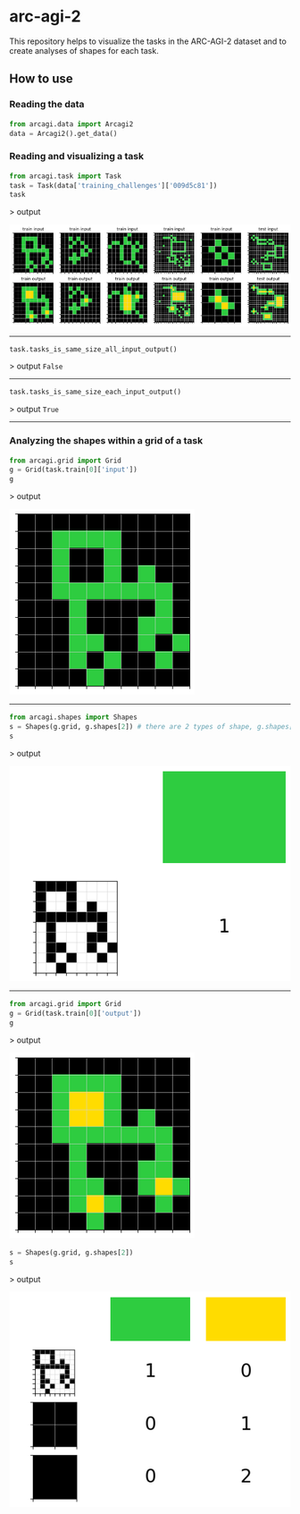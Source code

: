 # arc-agi-2

This repository helps to visualize the tasks in the ARC-AGI-2 dataset and to create analyses of shapes for each task.

## How to use
### Reading the data
```python
from arcagi.data import Arcagi2
data = Arcagi2().get_data()
```
### Reading and visualizing a task
```python
from arcagi.task import Task
task = Task(data['training_challenges']['009d5c81'])
task
```
\> output

![alt text](img/task.png)
___
```python
task.tasks_is_same_size_all_input_output()
```
\> output
`False`
___
```python
task.tasks_is_same_size_each_input_output()
```
\> output
`True`
___
### Analyzing the shapes within a grid of a task
```python
from arcagi.grid import Grid
g = Grid(task.train[0]['input'])
g
```
\> output

![alt text](img/grid.png)
___

```python
from arcagi.shapes import Shapes
s = Shapes(g.grid, g.shapes[2]) # there are 2 types of shape, g.shapes[1] and g.shapes[2], without or with diagonals
s
```
\> output

![alt text](img/shapes.png)
___

```python
from arcagi.grid import Grid
g = Grid(task.train[0]['output'])
g
```
\> output

![alt text](img/grid2.png)

```python
s = Shapes(g.grid, g.shapes[2])
s
```
\> output

![alt text](img/shapes2.png)
